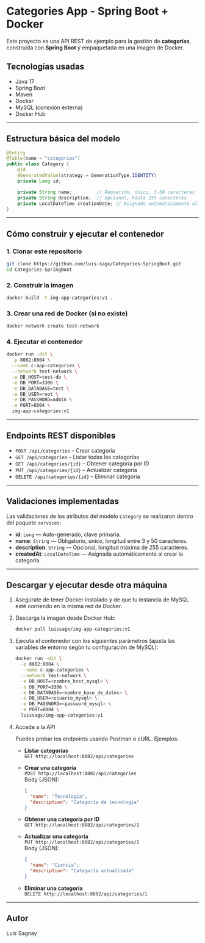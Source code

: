 # Categories App - Spring Boot + Docker

Este proyecto es una API REST de ejemplo para la gestión de **categorías**, construida con **Spring Boot** y empaquetada en una imagen de Docker.

## Tecnologías usadas

- Java 17
- Spring Boot
- Maven
- Docker
- MySQL (conexión externa)
- Docker Hub

---

## Estructura básica del modelo

```java
@Entity
@Table(name = "categories")
public class Category {
    @Id
    @GeneratedValue(strategy = GenerationType.IDENTITY)
    private Long id;

    private String name;         // Requerido, único, 3-50 caracteres
    private String description;  // Opcional, hasta 255 caracteres
    private LocalDateTime creationDate; // Asignado automáticamente al crear
}
```

---

## Cómo construir y ejecutar el contenedor

### 1. Clonar este repositorio

```bash
git clone https://github.com/luis-sagx/Categories-SpringBoot.git
cd Categories-SpringBoot
```

### 2. Construir la imagen

```bash
docker build -t img-app-categories:v1 .
```

### 3. Crear una red de Docker (si no existe)

```bash
docker network create test-network
```

### 4. Ejecutar el contenedor

```bash
docker run -dit \
  -p 8082:8004 \
  --name c-app-categories \
  --network test-network \
  -e DB_HOST=test-db \
  -e DB_PORT=3306 \
  -e DB_DATABASE=test \
  -e DB_USER=root \
  -e DB_PASSWORD=admin \
  -e PORT=8004 \
  img-app-categories:v1
```

---

## Endpoints REST disponibles

- `POST /api/categories` – Crear categoría
- `GET /api/categories` – Listar todas las categorías
- `GET /api/categories/{id}` – Obtener categoría por ID
- `PUT /api/categories/{id}` – Actualizar categoría
- `DELETE /api/categories/{id}` – Eliminar categoría

---

## Validaciones implementadas

Las validaciones de los atributos del modelo `Category` se realizaron dentro del paquete `services`:

- **id**: `Long` — Auto-generado, clave primaria.
- **name**: `String` — Obligatorio, único, longitud entre 3 y 50 caracteres.
- **description**: `String` — Opcional, longitud máxima de 255 caracteres.
- **createdAt**: `LocalDateTime` — Asignada automáticamente al crear la categoría.

---

## Descargar y ejecutar desde otra máquina

1. Asegúrate de tener Docker instalado y de que tu instancia de MySQL esté corriendo en la misma red de Docker.
2. Descarga la imagen desde Docker Hub:

   ```bash
   docker pull luissagx/img-app-categories:v1
   ```

3. Ejecuta el contenedor con los siguientes parámetros (ajusta las variables de entorno según tu configuración de MySQL):

   ```bash
   docker run -dit \
     -p 8082:8004 \
     --name c-app-categories \
     --network test-network \
     -e DB_HOST=<nombre_host_mysql> \
     -e DB_PORT=3306 \
     -e DB_DATABASE=<nombre_base_de_datos> \
     -e DB_USER=<usuario_mysql> \
     -e DB_PASSWORD=<password_mysql> \
     -e PORT=8004 \
     luissagx/img-app-categories:v1
   ```

4. Accede a la API

   Puedes probar los endpoints usando Postman o cURL. Ejemplos:

   - **Listar categorías**  
     `GET http://localhost:8082/api/categories`

   - **Crear una categoría**  
     `POST http://localhost:8082/api/categories`  
     Body (JSON):
     ```json
     {
       "name": "Tecnología",
       "description": "Categoría de tecnología"
     }
     ```

   - **Obtener una categoría por ID**  
     `GET http://localhost:8082/api/categories/1`

   - **Actualizar una categoría**  
     `PUT http://localhost:8082/api/categories/1`  
     Body (JSON):
     ```json
     {
       "name": "Ciencia",
       "description": "Categoría actualizada"
     }
     ```

   - **Eliminar una categoría**  
     `DELETE http://localhost:8082/api/categories/1`

---

## Autor

Luis Sagnay